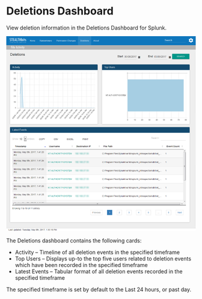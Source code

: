 # Deletions Dashboard

View deletion information in the Deletions Dashboard for Splunk.

![Deletions Dashboard for Stealthbits Activivty Monitor App for Splunk](/static/img/product_docs/activitymonitor/activitymonitor/siem/qradar/dashboard/deletionsdashboard.png)

The Deletions dashboard contains the following cards:

- Activity – Timeline of all deletion events in the specified timeframe
- Top Users – Displays up-to the top five users related to deletion events which have been recorded in the specified timeframe
- Latest Events – Tabular format of all deletion events recorded in the specified timeframe

The specified timeframe is set by default to the Last 24 hours, or past day.
